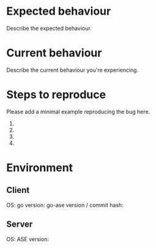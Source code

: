 <!--
SPDX-FileCopyrightText: 2020 SAP SE

SPDX-License-Identifier: Apache-2.0
-->

# Expected behaviour

Describe the expected behaviour.

# Current behaviour

Describe the current behaviour you're experiencing.

# Steps to reproduce

Please add a minimal example reproducing the bug here.

1.
2.
3.
4.

# Environment

## Client

OS:
go version:
go-ase version / commit hash:

## Server

OS:
ASE version:
